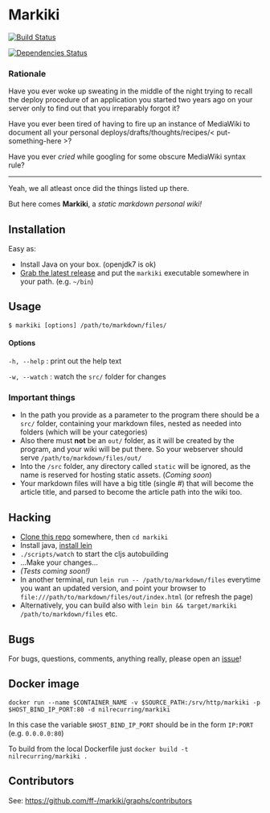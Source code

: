 # Markiki

[![Build Status](https://travis-ci.org/ff-/markiki.svg?branch=master)](https://travis-ci.org/ff-/markiki)

[![Dependencies Status](http://jarkeeper.com/ff-/markiki/status.svg)](http://jarkeeper.com/ff-/markiki)

### Rationale

Have you ever woke up sweating in the middle of the night trying to recall the deploy procedure of an application you started two years ago on your server only to find out that you irreparably forgot it?

Have you ever been tired of having to fire up an instance of MediaWiki to document all your personal deploys/drafts/thoughts/recipes/< put-something-here >?

Have you ever *cried* while googling for some obscure MediaWiki syntax rule?

<hr>

Yeah, we all atleast once did the things listed up there.

But here comes **Markiki**, a *static markdown personal wiki!*


## Installation

Easy as:
- Install Java on your box. (openjdk7 is ok)
- [Grab the latest release](https://github.com/ff-/markiki/releases/latest) and put the `markiki` executable somewhere in your path. (e.g. `~/bin`)


## Usage

`$ markiki [options] /path/to/markdown/files/`

#### Options

`-h, --help` : print out the help text

`-w, --watch` : watch the `src/` folder for changes

### Important things

- In the path you provide as a parameter to the program there should be a `src/` folder, containing your markdown files, nested as needed into folders (which will be your categories)
- Also there must **not** be an `out/` folder, as it will be created by the program, and your wiki will be put there. So your webserver should serve `/path/to/markdown/files/out/`
- Into the `/src` folder, any directory called `static` will be ignored, as the name is reserved for hosting static assets. (*Coming soon*)
- Your markdown files will have a big title (single #) that will become the article title, and parsed to become the article path into the wiki too.

## Hacking

- [Clone this repo](https://github.com/ff-/markiki) somewhere, then `cd markiki`
- Install java, [install lein](http://leiningen.org/#install)
- `./scripts/watch` to start the cljs autobuilding
- ...Make your changes...
- *(Tests coming soon!)*
- In another terminal, run `lein run -- /path/to/markdown/files` everytime you want an updated version, and point your browser to `file:///path/to/markdown/files/out/index.html` (or refresh the page)
- Alternatively, you can build also with `lein bin && target/markiki /path/to/markdown/files` etc.

## Bugs

For bugs, questions, comments, anything really, please open an [issue](https://github.com/ff-/markiki/issues)!

## Docker image

`docker run --name $CONTAINER_NAME -v $SOURCE_PATH:/srv/http/markiki -p $HOST_BIND_IP_PORT:80 -d nilrecurring/markiki`


In this case the variable `$HOST_BIND_IP_PORT` should be in the form `IP:PORT` (e.g. `0.0.0.0:80`)

To build from the local Dockerfile just `docker build -t nilrecurring/markiki .`


## Contributors

See: https://github.com/ff-/markiki/graphs/contributors

